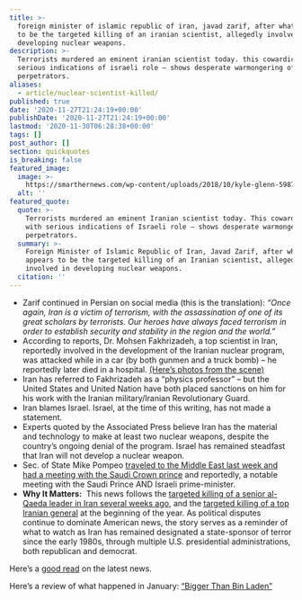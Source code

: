 ```yaml
---
title: >-
  foreign minister of islamic republic of iran, javad zarif, after what appears
  to be the targeted killing of an iranian scientist, allegedly involved in
  developing nuclear weapons.
description: >-
  Terrorists murdered an eminent iranian scientist today. this cowardice — with
  serious indications of israeli role — shows desperate warmongering of
  perpetrators.
aliases:
  - article/nuclear-scientist-killed/
published: true
date: '2020-11-27T21:24:19+00:00'
publishDate: '2020-11-27T21:24:19+00:00'
lastmod: '2020-11-30T06:28:38+00:00'
tags: []
post_author: []
section: quickquotes
is_breaking: false
featured_image:
  image: >-
    https://smarthernews.com/wp-content/uploads/2018/10/kyle-glenn-598701-unsplash-min-scaled.jpg
  alt: ''
featured_quote:
  quote: >-
    Terrorists murdered an eminent Iranian scientist today. This cowardice —
    with serious indications of Israeli role — shows desperate warmongering of
    perpetrators.
  summary: >-
    Foreign Minister of Islamic Republic of Iran, Javad Zarif, after what
    appears to be the targeted killing of an Iranian scientist, allegedly
    involved in developing nuclear weapons.
  citation: ''
---
```

*   Zarif continued in Persian on social media (this is the translation): _“Once again, Iran is a victim of terrorism, with the assassination of one of its great scholars by terrorists. Our heroes have always faced terrorism in order to establish security and stability in the region and the world.”_
*   According to reports, Dr. Mohsen Fakhrizadeh, a top scientist in Iran, reportedly involved in the development of the Iranian nuclear program, was attacked while in a car (by both gunmen and a truck bomb) – he reportedly later died in a hospital. [(Here’s photos from the scene)](\"https://www.cnbc.com/2020/11/27/top-iranian-nuclear-scientist-assassinated.html\")
*   Iran has referred to Fakhrizadeh as a “physics professor” – but the United States and United Nation have both placed sanctions on him for his work with the Iranian military/Iranian Revolutionary Guard.
*   Iran blames Israel. Israel, at the time of this writing, has not made a statement.
*   Experts quoted by the Associated Press believe Iran has the material and technology to make at least two nuclear weapons, despite the country’s ongoing denial of the program. Israel has remained steadfast that Iran will not develop a nuclear weapon.
*   Sec. of State Mike Pompeo [traveled to the Middle East last week and had a meeting with the Saudi Crown prince](\"https://www.state.gov/secretary-pompeos-meeting-with-saudi-crown-prince-mohammed-bin-salman-bin-abdulaziz-al-saud/\") and reportedly, a notable meeting with the Saudi Prince AND Israeli prime-minister.
*   **Why It Matters:**  This news follows the [targeted killing of a senior al-Qaeda leader in Iran several weeks ago](\"https://www.nytimes.com/2020/11/13/world/middleeast/al-masri-abdullah-qaeda-dead.html\"), and the [targeted killing of a top Iranian general](\"https://smarthernews.com/iran-and-america-2020/\") at the beginning of the year. As political disputes continue to dominate American news, the story serves as a reminder of what to watch as Iran has remained designated a state-sponsor of terror since the early 1980s, through multiple U.S. presidential administrations, both republican and democrat.

Here’s a [good read](\"https://apnews.com/article/dubai-iran-united-arab-emirates-nuclear-weapons-israel-28d7c6e4abec1b82f2d2f3ad649bbe01\") on the latest news.

Here’s a review of what happened in January: [“Bigger Than Bin Laden”](\"https://smarthernews.com/iran-and-america-2020/\")